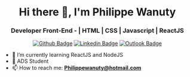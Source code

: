 <h1 align="center">Hi there 👋, I'm Philippe Wanuty</h1>
<h3 align="center">Developer Front-End - | HTML | CSS | Javascript | ReactJS </h3>

<div align="center">

  [![Github Badge](https://img.shields.io/badge/GitHub--000?style=social&logo=Github&logoColor=black&link=https://github.com/philippewanuty)](https://github.com/philippewanuty)
  [![Linkedin Badge](https://img.shields.io/badge/LinkedIn--000?style=social&logo=Linkedin&logoColor=0077B5&link=https://www.linkedin.com/in/philippewanuty/)](https://www.linkedin.com/in/philippewanuty/)
  [![Outlook Badge](https://img.shields.io/badge/email--000?style=social&logo=microsoft-outlook&logoColor=0078d4&link=mailto:philippewanuty@hotmail.com)](mailto:philippewanuty@hotmail.com)
</div>

- 🌱 I’m currently learning ReactJS and NodeJS
- 📖 ADS Student
- 📫 How to reach me: **Philippewanuty@hotmail.com**

